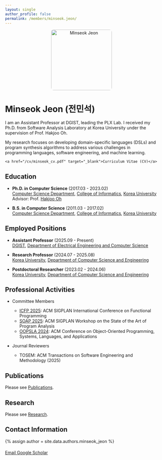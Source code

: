```yaml
---
layout: single
author_profile: false
permalink: /members/minseok.jeon/
---
```


<div style="margin-bottom: 30px;">
  <div style="text-align: center; margin-bottom: 20px;">
    <img src="/images/minseokjeon.png" alt="Minseok Jeon" style="width: 200px; height: auto; border-radius: 8px;">
  </div>
  <div style="text-align: left;">
    <h1>Minseok Jeon (전민석)</h1>
I am an Assistant Professor at DGIST, leading the PLX Lab. I received my Ph.D. from Software Analysis Laboratory at Korea University under the supervision of Prof. Hakjoo Oh. 

My research focuses on developing domain-specific languages (DSLs) and program synthesis algorithms to address various challenges in programming languages, software engineering, and machine learning.  <br>

    <a href="/cv/minseok_cv.pdf" target="_blank">Curriculum Vitae (CV)</a>
  </div>
</div>


## Education

+ **Ph.D. in Computer Science** (2017.03 - 2023.02)  
  [Computer Science Department](https://cs.korea.ac.kr/cs/index.do), [College of Informatics](https://info.korea.ac.kr/info/index.do), [Korea University](https://www.korea.ac.kr/sites/ko/index.do)  
  Advisor: Prof. [Hakjoo Oh](https://prl.korea.ac.kr/members/hakjoo-oh/)

+ **B.S. in Computer Science** (2011.03 - 2017.02)  
  [Computer Science Department](https://cs.korea.ac.kr/cs/index.do), [College of Informatics](https://info.korea.ac.kr/info/index.do), [Korea University](https://www.korea.ac.kr/sites/ko/index.do)  


## Employed Positions

+ **Assistant Professor** (2025.09 - Present)  
  [DGIST](https://www.dgist.ac.kr/eng/), [Department of Electrical Engineering and Computer Science](https://www.dgist.ac.kr/eecs/index.do)

+ **Research Professor** (2024.07 - 2025.08)  
  [Korea University](https://www.korea.ac.kr/sites/ko/index.do), [Department of Computer Science and Engineering](https://cs.korea.ac.kr/cs/index.do)

+ **Postdoctoral Researcher** (2023.02 - 2024.06)  
  [Korea University](https://www.korea.ac.kr/sites/ko/index.do), [Department of Computer Science and Engineering](https://cs.korea.ac.kr/cs/index.do)

## Professional Activities

+ Committee Members

  + [ICFP 2025](https://icfp25.sigplan.org/track/icfp-2025-papers): ACM SIGPLAN International Conference on Functional Programming
  + [SOAP 2025](https://pldi25.sigplan.org/home/SOAP-2025): ACM SIGPLAN Workshop on the State of the Art of Program Analysis
  + [OOPSLA 2024](https://2024.splashcon.org/track/splash-2024-oopsla): ACM Conference on Object-Oriented Programming, Systems, Languages, and Applications

+ Journal Reviewers

  + TOSEM: ACM Transactions on Software Engineering and Methodology (2025)

## Publications
Please see [Publications](/publications).


## Research
Please see [Research](/research).


## Contact Information

{% assign author = site.data.authors.minseok_jeon %}
<div style="margin-top: 20px;">
  <a href="mailto:{{ author.email }}" class="btn btn--primary">
    <i class="fas fa-envelope"></i> Email
  </a>
  <a href="https://scholar.google.com/citations?user={{ author.scholar }}&hl=ko&oi=ao" target="_blank" class="btn btn--info">
    <i class="fas fa-graduation-cap"></i> Google Scholar
  </a>
</div>
